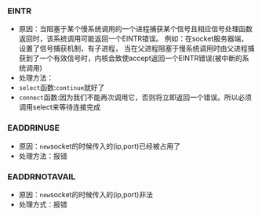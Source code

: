 ### EINTR
- 原因：当阻塞于某个慢系统调用的一个进程捕获某个信号且相应信号处理函数返回时，该系统调用可能返回一个EINTR错误。
例如：在socket服务器端，设置了信号捕获机制，有子进程，
当在父进程阻塞于慢系统调用时由父进程捕获到了一个有效信号时，内核会致使accept返回一个EINTR错误(被中断的系统调用)
- 处理方法：
 - `select`函数:`continue`就好了
 - `connect`函数:因为我们不能再次调用它，否则将立即返回一个错误。所以必须调用select来等待连接完成
 
 ### EADDRINUSE
 - 原因：`new`socket的时候传入的(ip,port)已经被占用了
 - 处理方法：报错
 
 ### EADDRNOTAVAIL
 - 原因：`new`socket的时候传入的(ip,port)非法
 - 处理方式：报错
